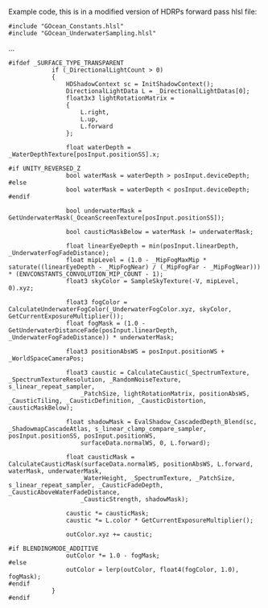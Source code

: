 Example code, this is in a modified version of HDRPs forward pass hlsl file:
	
	#include "GOcean_Constants.hlsl"
	#include "GOcean_UnderwaterSampling.hlsl"

...

    #ifdef _SURFACE_TYPE_TRANSPARENT
                if (_DirectionalLightCount > 0)
                {
                    HDShadowContext sc = InitShadowContext();
                    DirectionalLightData L = _DirectionalLightDatas[0];
                    float3x3 lightRotationMatrix =
                    {
                        L.right,
                        L.up,
                        L.forward
                    };
            
                    float waterDepth = _WaterDepthTexture[posInput.positionSS].x;
        
    #if UNITY_REVERSED_Z
                    bool waterMask = waterDepth > posInput.deviceDepth;
    #else
                    bool waterMask = waterDepth < posInput.deviceDepth;
    #endif
        
                    bool underwaterMask = GetUnderwaterMask(_OceanScreenTexture[posInput.positionSS]);
        
                    bool causticMaskBelow = waterMask != underwaterMask;
        
                    float linearEyeDepth = min(posInput.linearDepth, _UnderwaterFogFadeDistance);
                    float mipLevel = (1.0 - _MipFogMaxMip * saturate((linearEyeDepth - _MipFogNear) / (_MipFogFar - _MipFogNear))) * (ENVCONSTANTS_CONVOLUTION_MIP_COUNT - 1);
                    float3 skyColor = SampleSkyTexture(-V, mipLevel, 0).xyz;

                    float3 fogColor = CalculateUnderwaterFogColor(_UnderwaterFogColor.xyz, skyColor, GetCurrentExposureMultiplier());
                    float fogMask = (1.0 - GetUnderwaterDistanceFade(posInput.linearDepth, _UnderwaterFogFadeDistance)) * underwaterMask;
        
                    float3 positionAbsWS = posInput.positionWS + _WorldSpaceCameraPos;
            
                    float3 caustic = CalculateCaustic(_SpectrumTexture, _SpectrumTextureResolution, _RandomNoiseTexture, s_linear_repeat_sampler,
                        _PatchSize, lightRotationMatrix, positionAbsWS, _CausticTiling, _CausticDefinition, _CausticDistortion, causticMaskBelow);
            
                    float shadowMask = EvalShadow_CascadedDepth_Blend(sc, _ShadowmapCascadeAtlas, s_linear_clamp_compare_sampler, posInput.positionSS, posInput.positionWS,
                        surfaceData.normalWS, 0, L.forward);
        
                    float causticMask = CalculateCausticMask(surfaceData.normalWS, positionAbsWS, L.forward, waterMask, underwaterMask,
                        _WaterHeight, _SpectrumTexture, _PatchSize, s_linear_repeat_sampler, _CausticFadeDepth, _CausticAboveWaterFadeDistance,
                        _CausticStrength, shadowMask);
            
                    caustic *= causticMask;
                    caustic *= L.color * GetCurrentExposureMultiplier();
            
                    outColor.xyz += caustic;
            
    #if BLENDINGMODE_ADDITIVE
                    outColor *= 1.0 - fogMask;
    #else
                    outColor = lerp(outColor, float4(fogColor, 1.0), fogMask);
    #endif
                }
    #endif